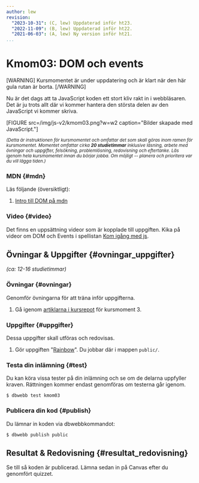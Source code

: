 ```yaml
---
author: lew
revision:
  "2023-10-31": (C, lew) Uppdaterad inför ht23.
  "2022-11-09": (B, lew) Uppdaterad inför ht22.
  "2021-06-03": (A, lew) Ny version inför ht21.
...
```


# Kmom03: DOM och events

[WARNING]
Kursmomentet är under uppdatering och är klart när den här gula rutan är borta.
[/WARNING]

Nu är det dags att ta JavaScript koden ett stort kliv rakt in i webbläsaren. Det är ju trots allt där vi kommer hantera den största delen av den JavaScript vi kommer skriva.

[FIGURE src=/img/js-v2/kmom03.png?w=w2 caption="Bilder skapade med JavaScript."]

<!--stop-->

<small><i>(Detta är instruktionen för kursmomentet och omfattar det som skall göras inom ramen för kursmomentet. Momentet omfattar cirka **20 studietimmar** inklusive läsning, arbete med övningar och uppgifter, felsökning, problemlösning, redovisning och eftertanke. Läs igenom hela kursmomentet innan du börjar jobba. Om möjligt -- planera och prioritera var du vill lägga tiden.)</i></small>

### MDN {#mdn}

Läs följande (översiktligt):

1. [Intro till DOM på mdn](https://developer.mozilla.org/en-US/docs/Web/API/Document_Object_Model/Introduction)

### Video {#video}

Det finns en uppsättning videor som är kopplade till uppgiften. 
Kika på videor om DOM och Events i spellistan [Kom igång med js](https://www.youtube.com/playlist?list=PLKtP9l5q3ce8v_z6kLJsIfCJNP4zEtd9c).



## Övningar & Uppgifter {#ovningar_uppgifter}

_(ca: 12-16 studietimmar)_


### Övningar {#ovningar}

Genomför övningarna för att träna inför uppgifterna.

1. Gå igenom [artiklarna i kursrepot](https://github.com/dbwebb-se/js-v2/tree/master/components/03) för kursmoment 3.

### Uppgifter {#uppgifter}

Dessa uppgifter skall utföras och redovisas.

1. Gör uppgiften "[Rainbow](https://github.com/dbwebb-se/js-v2/blob/master/components/03/assignment-1.md)". Du jobbar där i mappen `public/`.

<!-- [YOUTUBE src=qN7otFlqlsw width=639 caption="Hur kan det se ut när det är klart"] -->

### Testa din inlämning {#test}

Du kan köra vissa tester på din inlämning och se om de delarna uppfyller kraven. Rättningen kommer endast genomföras om testerna går igenom.

```console
$ dbwebb test kmom03
```

### Publicera din kod {#publish}

Du lämnar in koden via dbwebbkommandot:

```console
$ dbwebb publish public
```

## Resultat & Redovisning {#resultat_redovisning}

Se till så koden är publicerad. Lämna sedan in på Canvas efter du genomfört quizzet.
